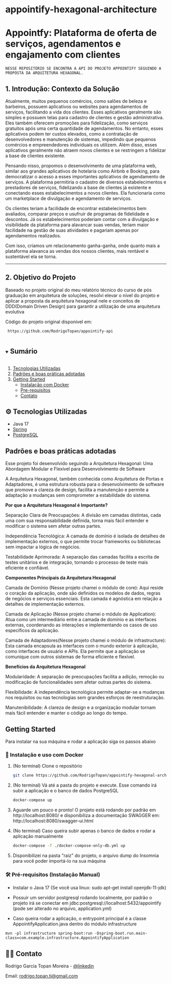 #  appointify-hexagonal-architecture

# Appointfy: Plataforma de oferta de serviços, agendamentos e engajamento com clientes

```
NESSE REPOSITÓRIO SE ENCONTRA A API DO PROJETO APPOINTIFY SEGUINDO A PROPOSTA DA ARQUITETURA HEXAGONAL.

```

## 1. Introdução: Contexto da Solução 

Atualmente, muitos pequenos comércios, como salões de beleza e barbeiros, possuem aplicativos ou websites para agendamentos de serviços, facilitando a vida dos clientes. Esses aplicativos geralmente são simples e possuem telas para cadastro de clientes e gestão administrativa. Eles também oferecem promoções para fidelização, como serviços gratuitos após uma certa quantidade de agendamentos. No entanto, esses aplicativos podem ter custos elevados, como a contratação de desenvolvedores e manutenção de sistemas, impedindo que pequenos comércios e empreendedores individuais os utilizem. Além disso, esses aplicativos geralmente não atraem novos clientes e se restringem a fidelizar a base de clientes existente. 

Pensando nisso, propomos o desenvolvimento de uma plataforma web, similar aos grandes aplicativos de hotelaria como Airbnb e Booking, para democratizar o acesso a esses importantes aplicativos de agendamento de serviços. A plataforma permitiria o cadastro de diversos estabelecimentos e prestadores de serviços, fidelizando a base de clientes já existente e conectando esses estabelecimentos a novos clientes. Ela funcionaria como um marketplace de divulgação e agendamento de serviços.  

Os clientes teriam a facilidade de encontrar estabelecimentos bem avaliados, comparar preços e usufruir de programas de fidelidade e descontos. Já os estabelecimentos poderiam contar com a divulgação e visibilidade da plataforma para alavancar suas vendas, teriam maior facilidade na gestão de suas atividades e pagariam apenas por agendamentos realizados.  

Com isso, criamos um relacionamento ganha-ganha, onde quanto mais a plataforma alavanca as vendas dos nossos clientes, mais rentável e sustentável ela se torna. 

---
## 2. Objetivo do Projeto
Baseado no projeto original do meu relatório técnico do curso de pós graduação em arquitetura de soluções, resolvi elevar o nível do projeto e aplicar a proposta da arquitetura hexagonal nele e conceitos de DDD(Domain Driven Design) para garantir a utilização de uma arquitetura evolutiva

Código do projeto original disponível em:
```
 https://github.com/RodrigoTopan/appointify-api
```


<!-- TABLE OF CONTENTS -->
<details open="open">
  <summary><h2 style="display: inline-block">Sumário</h2></summary>
  <ol>
    <li><a href="#tech">Tecnologias Utilizadas</a></li>
    <li><a href="#design-pattern"> Padrões e boas práticas adotadas</a></li>
    <li>
      <a href="#getting-started">Getting Started</a>
      <ul>
        <li><a href="#docker-installation">Instalação com Docker</a></li>
        <li><a href="#prerequisites">Pre-requisitos</a></li>
        <li><a href="#contact">Contato</a></li>
      </ul>
    </li>
  </ol>
</details>



<div id="tech"></div>

## ⚙️ Tecnologias Utilizadas

* Java 17
* [Spring](https://spring.io/)
* [PostgreSQL](https://www.postgresql.org/)


<div id="design-pattern"></div>

## Padrões e boas práticas adotadas

Esse projeto foi desenvolvido seguindo a Arquitetura Hexagonal: Uma Abordagem Modular e Flexível para Desenvolvimento de Software

A Arquitetura Hexagonal, também conhecida como Arquitetura de Portas e Adaptadores, é uma estrutura robusta para o desenvolvimento de software que promove a clareza de design, facilita a manutenção e permite a adaptação a mudanças sem comprometer a estabilidade do sistema.

<b>Por que a Arquitetura Hexagonal é Importante?</b>

Separação Clara de Preocupações: A divisão em camadas distintas, cada uma com sua responsabilidade definida, torna mais fácil entender e modificar o sistema sem afetar outras partes.

Independência Tecnológica: A camada de domínio é isolada de detalhes de implementação externos, o que permite trocar frameworks ou bibliotecas sem impactar a lógica de negócios.

Testabilidade Aprimorada: A separação das camadas facilita a escrita de testes unitários e de integração, tornando o processo de teste mais eficiente e confiável.

<b>Componentes Principais da Arquitetura Hexagonal</b>

Camada de Domínio (Nesse projeto chamei o módulo de core): Aqui reside o coração da aplicação, onde são definidos os modelos de dados, regras de negócios e serviços essenciais. Esta camada é agnóstica em relação a detalhes de implementação externos.

Camada de Aplicação (Nesse projeto chamei o módulo de Application): Atua como um intermediário entre a camada de domínio e as interfaces externas, coordenando as interações e implementando os casos de uso específicos da aplicação.

Camada de Adaptadores(Nesse projeto chamei o módulo de infrastructure): Esta camada encapsula as interfaces com o mundo exterior à aplicação, como interfaces de usuário e APIs. Ela permite que a aplicação se comunique com outros sistemas de forma eficiente e flexível.

<b>Benefícios da Arquitetura Hexagonal</b>

Modularidade: A separação de preocupações facilita a adição, remoção ou modificação de funcionalidades sem afetar outras partes do sistema.

Flexibilidade: A independência tecnológica permite adaptar-se a mudanças nos requisitos ou nas tecnologias sem grandes esforços de reestruturação.

Manutenibilidade: A clareza de design e a organização modular tornam mais fácil entender e manter o código ao longo do tempo.


<div id="getting-started"></div>

## Getting Started

Para instalar na sua máquina e rodar a aplicação siga os passos abaixo


<div id="docker-installation"></div>

### 🐋 Instalação e uso com Docker

1. (No terminal) Clone o repositório
   ```sh
   git clone https://github.com/RodrigoTopan/appointify-hexagonal-architecture
   ```

2. (No terminal) Vá até a pasta do projeto e execute. Esse comando irá subir a aplicação e o banco de dados PostgreSQL
   ```sh
   docker-compose up
   ```

3. Aguarde um pouco e pronto! O projeto está rodando por padrão em http://localhost:8080/ e disponibiliza a documentação SWAGGER em: http://localhost:8080/swagger-ui.html

4. (No terminal) Caso queira subir apenas o banco de dados e rodar a aplicação manualmente
   ```sh
   docker-compose -f ./docker-compose-only-db.yml up
   ```

6. Disponibilizei na pasta "raiz" do projeto, o arquivo dump do Insomnia para você poder importá-lo na sua máquina

<div id="prerequisites"></div>

### 🛠️ Pré-requisitos (Instalação Manual)

* Instalar o Java 17 (Se você usa linux: sudo apt-get install openjdk-11-jdk)

* Possuir um servidor postgresql rodando localmente, por padrão o projeto irá se conectar em jdbc:postgresql://localhost:5432/appointify (pode ser alterado no arquivo, application.yml)

* Caso queira rodar a aplicação, o entrypoint principal é a classe AppointifyApplication.java dentro do módulo infrastructure
```
mvn -pl infrastructure spring-boot:run -Dspring-boot.run.main-class=com.example.infrastructure.AppointifyApplication
```

<div id="contact"></div>

## 🧑‍💼 Contato

Rodrigo Garcia Topan Moreira - [@linkedin](https://www.linkedin.com/in/rodrigotopan)

Email: rodrigo.topan.ti@gmail.com
